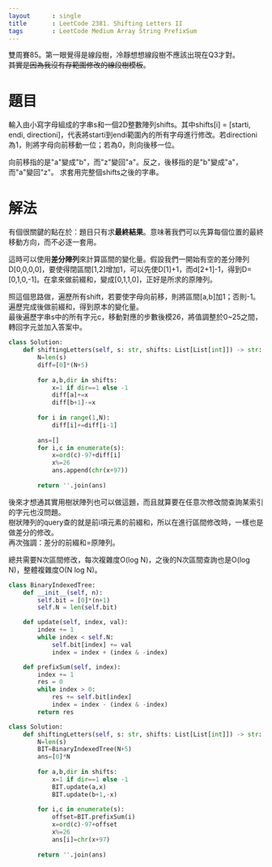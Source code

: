 ```yaml
--- 
layout      : single
title       : LeetCode 2381. Shifting Letters II
tags        : LeetCode Medium Array String PrefixSum
---
```

雙周賽85。第一眼覺得是線段樹，冷靜想想線段樹不應該出現在Q3才對。  
~~其實是因為我沒有存範圍修改的線段樹模板~~。


# 題目
輸入由小寫字母組成的字串s和一個2D整數陣列shifts。其中shifts[i] = [starti, endi, directioni]，代表將starti到endi範圍內的所有字母進行修改。若directioni為1，則將字母向前移動一位；若為0，則向後移一位。

向前移指的是"a"變成"b"，而"z"變回"a"。反之，後移指的是"b"變成"a"，而"a"變回"z"。
求套用完整個shifts之後的字串。  

# 解法
有個很關鍵的點在於：題目只有求**最終結果**。意味著我們可以先算每個位置的最終移動方向，而不必逐一套用。  

這時可以使用**差分陣列**來計算區間的變化量。假設我們一開始有空的差分陣列D[0,0,0,0]，要使得閉區間[1,2]增加1，可以先使D[1]+1，而d[2+1]-1，得到D=[0,1,0,-1]。在拿來做前綴和，變成[0,1,1,0]，正好是所求的原陣列。  

照這個思路做，遍歷所有shift，若要使字母向前移，則將區間[a,b]加1；否則-1。遍歷完成後做前綴和，得到原本的變化量。  
最後遍歷字串s中的所有字元c，移動對應的步數後模26，將值調整於0\~25之間，轉回字元並加入答案中。  

```python
class Solution:
    def shiftingLetters(self, s: str, shifts: List[List[int]]) -> str:
        N=len(s)
        diff=[0]*(N+5)
        
        for a,b,dir in shifts:
            x=1 if dir==1 else -1
            diff[a]+=x
            diff[b+1]-=x
            
        for i in range(1,N):
            diff[i]+=diff[i-1]
            
        ans=[]
        for i,c in enumerate(s):
            x=ord(c)-97+diff[i]
            x%=26
            ans.append(chr(x+97))
        
        return ''.join(ans)
```

後來才想通其實用樹狀陣列也可以做這題，而且就算要在任意次修改間查詢某索引的字元也沒問題。  
樹狀陣列的query查的就是前i項元素的前綴和，所以在進行區間修改時，一樣也是做差分的修改。  
再次強調：差分的前綴和=原陣列。  

總共需要N次區間修改，每次複雜度O(log N)，之後的N次區間查詢也是O(log N)，整體複雜度O(N log N)。

```python
class BinaryIndexedTree:
    def __init__(self, n):
        self.bit = [0]*(n+1)
        self.N = len(self.bit)

    def update(self, index, val):
        index += 1
        while index < self.N:
            self.bit[index] += val
            index = index + (index & -index)

    def prefixSum(self, index):
        index += 1
        res = 0
        while index > 0:
            res += self.bit[index]
            index = index - (index & -index)
        return res

class Solution:
    def shiftingLetters(self, s: str, shifts: List[List[int]]) -> str:
        N=len(s)
        BIT=BinaryIndexedTree(N+5)
        ans=[0]*N
        
        for a,b,dir in shifts:
            x=1 if dir==1 else -1
            BIT.update(a,x)
            BIT.update(b+1,-x)
            
        for i,c in enumerate(s):
            offset=BIT.prefixSum(i)
            x=ord(c)-97+offset
            x%=26
            ans[i]=chr(x+97)
            
        return ''.join(ans)
```